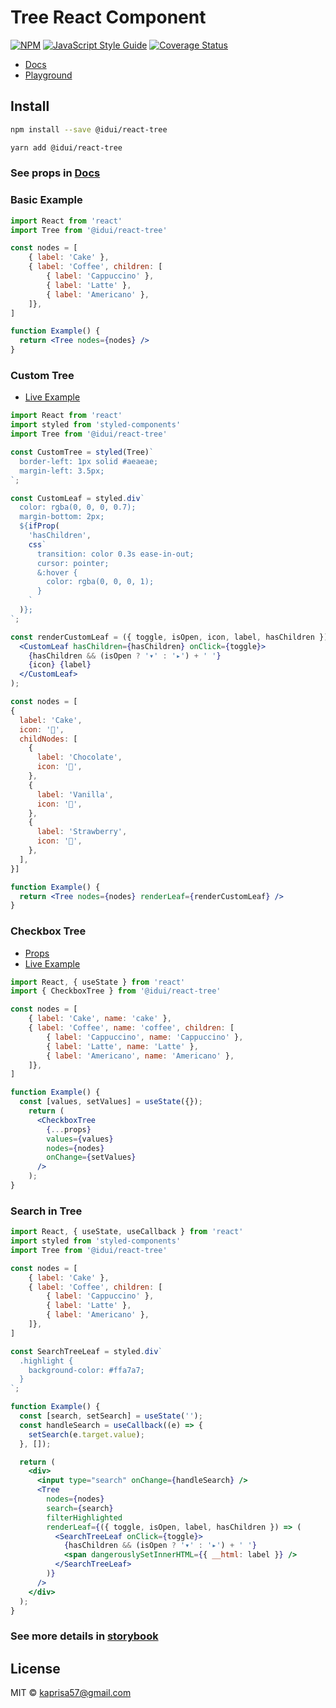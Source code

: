 # Tree React Component

[![NPM](https://img.shields.io/npm/v/@idui/react-tree.svg)](https://www.npmjs.com/package/@idui/react-tree/) [![JavaScript Style Guide](https://img.shields.io/badge/code_style-standard-brightgreen.svg)](https://standardjs.com) [![Coverage Status](https://coveralls.io/repos/github/id-ui/react-tree/badge.svg?branch=main)](https://coveralls.io/github/id-ui/react-tree?branch=main)

- [Docs](https://id-ui.github.io/react-tree/?path=/docs/tree--playground)
- [Playground](https://id-ui.github.io/react-tree/?path=/story/tree--playground)

## Install

```bash
npm install --save @idui/react-tree
```

```bash
yarn add @idui/react-tree
```

### See props in [Docs](https://id-ui.github.io/react-tree/?path=/docs/tree--playground)


### Basic Example

```jsx
import React from 'react'
import Tree from '@idui/react-tree'

const nodes = [
    { label: 'Cake' },
    { label: 'Coffee', children: [
        { label: 'Cappuccino' },
        { label: 'Latte' },
        { label: 'Americano' },
    ]},
]

function Example() {
  return <Tree nodes={nodes} />
}
```

### Custom Tree

- [Live Example](https://id-ui.github.io/react-tree/?path=/story/tree--custom-tree)

```jsx
import React from 'react'
import styled from 'styled-components'
import Tree from '@idui/react-tree'

const CustomTree = styled(Tree)`
  border-left: 1px solid #aeaeae;
  margin-left: 3.5px;
`;

const CustomLeaf = styled.div`
  color: rgba(0, 0, 0, 0.7);
  margin-bottom: 2px;
  ${ifProp(
    'hasChildren',
    css`
      transition: color 0.3s ease-in-out;
      cursor: pointer;
      &:hover {
        color: rgba(0, 0, 0, 1);
      }
    `
  )};
`;

const renderCustomLeaf = ({ toggle, isOpen, icon, label, hasChildren }) => (
  <CustomLeaf hasChildren={hasChildren} onClick={toggle}>
    {hasChildren && (isOpen ? '▾' : '▸') + ' '}
    {icon} {label}
  </CustomLeaf>
);

const nodes = [
{
  label: 'Cake',
  icon: '🍰',
  childNodes: [
    {
      label: 'Chocolate',
      icon: '🍫',
    },
    {
      label: 'Vanilla',
      icon: '🍬',
    },
    {
      label: 'Strawberry',
      icon: '🍓',
    },
  ],
}]

function Example() {
  return <Tree nodes={nodes} renderLeaf={renderCustomLeaf} />
}
```

### Checkbox Tree

- [Props](https://id-ui.github.io/react-tree/?path=/docs/checkbox-tree--playground)
- [Live Example](https://id-ui.github.io/react-tree/?path=/story/checkbox-tree--playground)

```jsx
import React, { useState } from 'react'
import { CheckboxTree } from '@idui/react-tree'

const nodes = [
    { label: 'Cake', name: 'cake' },
    { label: 'Coffee', name: 'coffee', children: [
        { label: 'Cappuccino', name: 'Cappuccino' },
        { label: 'Latte', name: 'Latte' },
        { label: 'Americano', name: 'Americano' },
    ]},
]

function Example() {
  const [values, setValues] = useState({});
    return (
      <CheckboxTree
        {...props}
        values={values}
        nodes={nodes}
        onChange={setValues}
      />
    );
}
```

### Search in Tree

```jsx
import React, { useState, useCallback } from 'react'
import styled from 'styled-components'
import Tree from '@idui/react-tree'

const nodes = [
    { label: 'Cake' },
    { label: 'Coffee', children: [
        { label: 'Cappuccino' },
        { label: 'Latte' },
        { label: 'Americano' },
    ]},
]

const SearchTreeLeaf = styled.div`
  .highlight {
    background-color: #ffa7a7;
  }
`;

function Example() {
  const [search, setSearch] = useState('');
  const handleSearch = useCallback((e) => {
    setSearch(e.target.value);
  }, []);

  return (
    <div>
      <input type="search" onChange={handleSearch} />
      <Tree
        nodes={nodes}
        search={search}
        filterHighlighted
        renderLeaf={({ toggle, isOpen, label, hasChildren }) => (
          <SearchTreeLeaf onClick={toggle}>
            {hasChildren && (isOpen ? '▾' : '▸') + ' '}
            <span dangerouslySetInnerHTML={{ __html: label }} />
          </SearchTreeLeaf>
        )}
      />
    </div>
  );
}
```

### See more details in [storybook](https://id-ui.github.io/react-tree/?path=/docs/tree--playground)

## License

MIT © [kaprisa57@gmail.com](https://github.com/id-ui)
